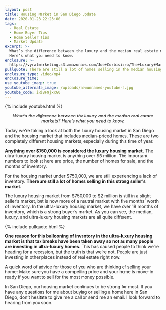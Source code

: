 ```yaml
---
layout: post
title: Housing Market in San Diego Update
date: 2020-01-23 22:23:00
tags:
  - Real Estate
  - Home Buyer Tips
  - Home Seller Tips
  - Market Update
excerpt: >-
  What’s the difference between the luxury and the median real estate markets?
  Here’s what you need to know.
enclosure: >-
  https://vyralmarketing.s3.amazonaws.com/Joe+Corbisiero/The+Luxury+Market+vs.+the+Median+Market+(1).mp4
pullquote: There are still a lot of homes selling in the median housing market.
enclosure_type: video/mp4
enclosure_time:
use_youtube_image: true
youtube_alternate_image: /uploads/newunnamed-youtube-4.jpg
youtube_code: iRlBF9jxxG0
---
```


{% include youtube.html %}

<p style="text-align: center;"><em>What’s the difference between the luxury and the median real estate markets? Here’s what you need to know.</em></p>

Today we’re taking a look at both the luxury housing market in San Diego and the housing market that includes median-priced homes. These are two completely different housing markets, especially during this time of year.

**Anything over $750,000 is considered the luxury housing market.** The ultra-luxury housing market is anything over $5 million. The important numbers to look at here are price, the number of homes for sale, and the months of inventory.&nbsp;

For the housing market under $750,000, we are still experiencing a lack of inventory. **There are still a lot of homes selling in this strong seller’s market.**

The luxury housing market from $750,000 to $2 million is still in a slight seller’s market, but is now more of a neutral market with five months’ worth of inventory. In the ultra-luxury housing market, we have over 18 months of inventory, which is a strong buyer’s market. As you can see, the median, luxury, and ultra-luxury housing markets are all quite different.

{% include pullquote.html %}

**One reason for this ballooning of inventory in the ultra-luxury housing market is that tax breaks have been taken away so not as many people are investing in ultra-luxury homes.** This has caused people to think we’re heading for a recession, but the truth is that we’re not. People are just investing in other places instead of real estate right now.

A quick word of advice for those of you who are thinking of selling your home: Make sure you have a compelling price and your home is move-in ready if you want to sell for the most money possible.

In San Diego, our housing market continues to be strong for most. If you have any questions for me about buying or selling a home here in San Diego, don’t hesitate to give me a call or send me an email. I look forward to hearing from you soon.